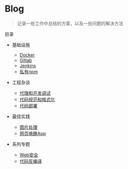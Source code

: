 
# Blog

> 记录一些工作中总结的方案，以及一些问题的解决方法

目录


- 基础设施
  - [Docker](https://github.com/L-Chris/blog/blob/master/基础设施/Docker.md)
  - [Gitlab](https://github.com/L-Chris/blog/blob/master/基础设施/Gitlab.md)
  - [Jenkins](https://github.com/L-Chris/blog/blob/master/基础设施/Jenkins.md)
  - [私有npm](https://github.com/L-Chris/blog/blob/master/基础设施/私有npm.md)

- 工程杂谈
  - [代理和开发调试](https://github.com/L-Chris/blog/blob/master/工程杂谈/代理和开发调试.md)
  - [代码规范和格式化](https://github.com/L-Chris/blog/blob/master/工程杂谈/代码规范和格式化.md)
  - [代码部署](https://github.com/L-Chris/blog/blob/master/工程杂谈/代码部署.md)

- 最佳实践
  - [图片处理](https://github.com/L-Chris/blog/blob/master/最佳实践/图片处理.md)
  - [网页唤醒App](https://github.com/L-Chris/blog/blob/master/最佳实践/网页唤醒App.md)

- 系列专题
  - [Web安全](https://github.com/L-Chris/blog/blob/master/系列专题/Web安全.md)
  - [代码反编译](https://github.com/L-Chris/blog/blob/master/系列专题/代码反编译.md)
